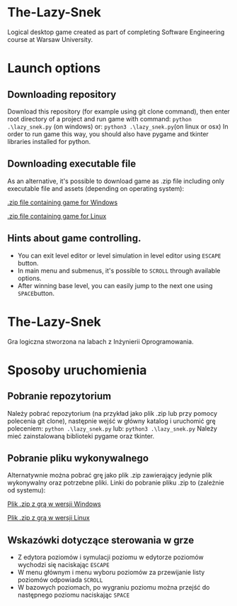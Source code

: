 # The-Lazy-Snek
Logical desktop game created as part of completing Software Engineering course at Warsaw University.
# Launch options
## Downloading repository
Download this repository (for example using git clone command), then enter root directory of a project and run game with command:
`python .\lazy_snek.py` (on windows)
or:
`python3 .\lazy_snek.py`(on linux or osx)
In order to run game this way, you should also have pygame and tkinter libraries installed for python.
## Downloading executable file
As an alternative, it's possible to download game as .zip file including only executable file and assets (depending on operating system):

[.zip file containing game for Windows](https://github.com/wladekpal/The-Lazy-Snek/releases/latest/download/lazy_snek_win.zip)

[.zip file containing game for Linux](https://github.com/wladekpal/The-Lazy-Snek/releases/latest/download/lazy_snek_linux.zip)

## Hints about game controlling.
* You can exit level editor or level simulation in level editor using `ESCAPE` button.
* In main menu and submenus, it's possible to `SCROLL` through available options.
* After winning base level, you can easily jump to the next one using `SPACE`button.

# The-Lazy-Snek
Gra logiczna stworzona na labach z Inżynierii Oprogramowania.
# Sposoby uruchomienia
## Pobranie repozytorium
Należy pobrać repozytorium (na przykład jako plik .zip lub przy pomocy polecenia git clone), następnie wejść w główny katalog i uruchomić grę poleceniem:
`python .\lazy_snek.py`
lub:
`python3 .\lazy_snek.py`
Należy mieć zainstalowaną biblioteki pygame oraz tkinter.
## Pobranie pliku wykonywalnego
Alternatywnie można pobrać grę jako plik .zip zawierający jedynie plik wykonywalny oraz potrzebne pliki.
Linki do pobranie pliku .zip to (zależnie od systemu):

[Plik .zip z grą w wersji Windows](https://github.com/wladekpal/The-Lazy-Snek/releases/latest/download/lazy_snek_win.zip)

[Plik .zip z grą w wersji Linux](https://github.com/wladekpal/The-Lazy-Snek/releases/latest/download/lazy_snek_linux.zip)

## Wskazówki dotyczące sterowania w grze
* Z edytora poziomów i symulacji poziomu w edytorze poziomów wychodzi się naciskając `ESCAPE`
* W menu głównym i menu wyboru poziomów za przewijanie listy poziomów odpowiada `SCROLL`
* W bazowych poziomach, po wygraniu poziomu można przejść do następnego poziomu naciskając `SPACE`
